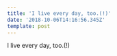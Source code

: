 ```yaml
---
title: 'I live every day, too.(!)'
date: '2018-10-06T14:16:56.345Z'
template: post
---
```

I live every day, too.(!)
